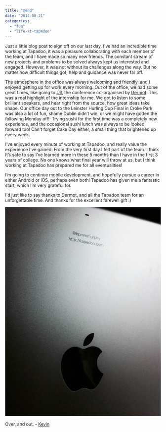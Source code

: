 ```yaml
---
title: "@end"
date: "2014-08-21"
categories: 
  - "fun"
  - "life-at-tapadoo"
---
```


Just a little blog post to sign off on our last day. I've had an incredible time working at Tapadoo, it was a pleasure collaborating with each member of the team, and I have made so many new friends. The constant stream of new projects and problems to be solved always kept us interested and engaged. However, It was not without its challenges along the way. But no matter how difficult things got, help and guidance was never far off.

The atmosphere in the office was always welcoming and friendly, and I enjoyed getting up for work every morning. Out of the office, we had some great times, like going to [Úll](http://2015.ull.ie/), the conference co-organised by [Dermot](https://twitter.com/dermdaly). This was a real highlight of the internship for me. We got to listen to some brilliant speakers, and hear right from the source, how great ideas take shape. Our office day out to the Leinster Hurling Cup Final in Croke Park was also a lot of fun, shame Dublin didn’t win, or we might have gotten the following Monday off!  Trying sushi for the first time was a completely new experience, and the occasional sushi lunch was always to be looked forward too! Can't forget Cake Day either, a small thing that brightened up every week.

I’ve enjoyed every minute of working at Tapadoo, and really value the experience I’ve gained. From the very first day I felt part of the team. I think It’s safe to say I’ve learned more in these 5 months than I have in the first 3 years of college. No one knows what final year will throw at us, but I think working at Tapadoo has prepared me for all eventualities!

I’m going to continue mobile development, and hopefully pursue a career in either Android or iOS, perhaps even both! Tapadoo has given me a fantastic start, which I’m very grateful for.

I'd just like to say thanks to Dermot, and all the Tapadoo team for an unforgettable time. And thanks for the excellent farewell gift :)

[![IMG_0113](images/IMG_0113-765x1024.jpg)](https://tapadoo.wpengine.com/wp-content/uploads/2014/08/IMG_0113.jpg)

Over, and out. - [Kevin](https://twitter.com/kpmmmurphy)
